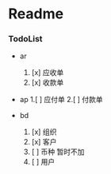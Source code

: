 # Readme

### TodoList

-  ar
    1. [x] 应收单
    2. [x] 收款单

- ap
    1.[ ] 应付单
    2.[ ] 付款单

- bd
    1. [x] 组织
    2. [x] 客户
    3. [ ] 币种 暂时不加
    4. [ ] 用户